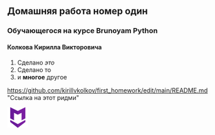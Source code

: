 ## Домашняя работа номер один
### Обучающегося на курсе Brunoyam Python
#### Колкова Кирилла Викторовича

1. Сделано *это*
2. Сделано то
3. и **многое** другое

https://github.com/kirillvkolkov/first_homework/edit/main/README.md "Ссылка на этот ридми"

![](https://github.com/adam-p/markdown-here/raw/master/src/common/images/icon48.png "И какой-то логотип")
